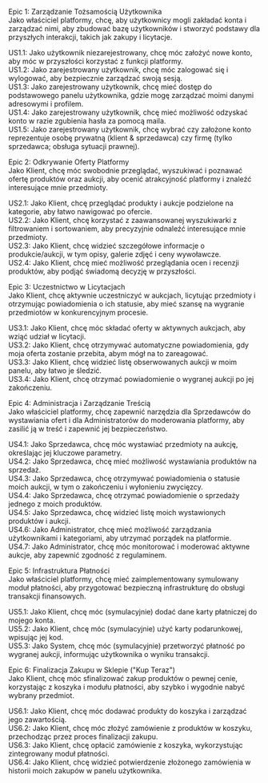 Epic 1: Zarządzanie Tożsamością Użytkownika  
Jako właściciel platformy, chcę, aby użytkownicy mogli zakładać konta i zarządzać nimi, aby zbudować bazę użytkowników i stworzyć podstawy dla przyszłych interakcji, takich jak zakupy i licytacje.  
  
US1.1: Jako użytkownik niezarejestrowany, chcę móc założyć nowe konto, aby móc w przyszłości korzystać z funkcji platformy.  
US1.2: Jako zarejestrowany użytkownik, chcę móc zalogować się i wylogować, aby bezpiecznie zarządzać swoją sesją.  
US1.3: Jako zarejestrowany użytkownik, chcę mieć dostęp do podstawowego panelu użytkownika, gdzie mogę zarządzać moimi danymi adresowymi i profilem.  
US1.4: Jako zarejestrowany użytkownik, chcę mieć możliwość odzyskać konto w razie zgubienia hasła za pomocą maila.  
US1.5: Jako zarejestrowany użytkownik, chcę wybrać czy założone konto reprezentuje osobę prywatną (klient & sprzedawca) czy firmę (tylko sprzedawca; obsługa sytuacji prawnej).  
  
Epic 2: Odkrywanie Oferty Platformy  
Jako Klient, chcę móc swobodnie przeglądać, wyszukiwać i poznawać ofertę produktów oraz aukcji, aby ocenić atrakcyjność platformy i znaleźć interesujące mnie przedmioty.  
  
US2.1: Jako Klient, chcę przeglądać produkty i aukcje podzielone na kategorie, aby łatwo nawigować po ofercie.  
US2.2: Jako Klient, chcę korzystać z zaawansowanej wyszukiwarki z filtrowaniem i sortowaniem, aby precyzyjnie odnaleźć interesujące mnie przedmioty.  
US2.3: Jako Klient, chcę widzieć szczegółowe informacje o produkcie/aukcji, w tym opisy, galerie zdjęć i ceny wywoławcze.  
US2.4: Jako Klient, chcę mieć możliwość przeglądania ocen i recenzji produktów, aby podjąć świadomą decyzję w przyszłości.  
  
Epic 3: Uczestnictwo w Licytacjach  
Jako Klient, chcę aktywnie uczestniczyć w aukcjach, licytując przedmioty i otrzymując powiadomienia o ich statusie, aby mieć szansę na wygranie przedmiotów w konkurencyjnym procesie.  
  
US3.1: Jako Klient, chcę móc składać oferty w aktywnych aukcjach, aby wziąć udział w licytacji.  
US3.2: Jako Klient, chcę otrzymywać automatyczne powiadomienia, gdy moja oferta zostanie przebita, abym mógł na to zareagować.  
US3.3: Jako Klient, chcę widzieć listę obserwowanych aukcji w moim panelu, aby łatwo je śledzić.  
US3.4: Jako Klient, chcę otrzymać powiadomienie o wygranej aukcji po jej zakończeniu.  
  
Epic 4: Administracja i Zarządzanie Treścią  
Jako właściciel platformy, chcę zapewnić narzędzia dla Sprzedawców do wystawiania ofert i dla Administratorów do moderowania platformy, aby zasilić ją w treść i zapewnić jej bezpieczeństwo.  
  
US4.1: Jako Sprzedawca, chcę móc wystawiać przedmioty na aukcję, określając jej kluczowe parametry.  
US4.2: Jako Sprzedawca, chcę mieć możliwość wystawiania produktów na sprzedaż.  
US4.3: Jako Sprzedawca, chcę otrzymywać powiadomienia o statusie moich aukcji, w tym o zakończeniu i wyłonieniu zwycięzcy.  
US4.4: Jako Sprzedawca, chcę otrzymać powiadomienie o sprzedaży jednego z moich produktów.  
US4.5: Jako Sprzedawca, chcę widzieć listę moich wystawionych produktów i aukcji.  
US4.6: Jako Administrator, chcę mieć możliwość zarządzania użytkownikami i kategoriami, aby utrzymać porządek na platformie.  
US4.7: Jako Administrator, chcę móc monitorować i moderować aktywne aukcje, aby zapewnić zgodność z regulaminem.  
  
Epic 5: Infrastruktura Płatności  
Jako właściciel platformy, chcę mieć zaimplementowany symulowany moduł płatności, aby przygotować bezpieczną infrastrukturę do obsługi transakcji finansowych.  
  
US5.1: Jako Klient, chcę móc (symulacyjnie) dodać dane karty płatniczej do mojego konta.  
US5.2: Jako Klient, chcę móc (symulacyjnie) użyć karty podarunkowej, wpisując jej kod.  
US5.3: Jako System, chcę móc (symulacyjnie) przetworzyć płatność po wygranej aukcji, informując użytkownika o wyniku transakcji.  
  
Epic 6: Finalizacja Zakupu w Sklepie ("Kup Teraz")  
Jako Klient, chcę móc sfinalizować zakup produktów o pewnej cenie, korzystając z koszyka i modułu płatności, aby szybko i wygodnie nabyć wybrany przedmiot.  
  
US6.1: Jako Klient, chcę móc dodawać produkty do koszyka i zarządzać jego zawartością.  
US6.2: Jako Klient, chcę móc złożyć zamówienie z produktów w koszyku, przechodząc przez proces finalizacji zakupu.  
US6.3: Jako Klient, chcę opłacić zamówienie z koszyka, wykorzystując zintegrowany moduł płatności.  
US6.4: Jako Klient, chcę widzieć potwierdzenie złożonego zamówienia w historii moich zakupów w panelu użytkownika.  
